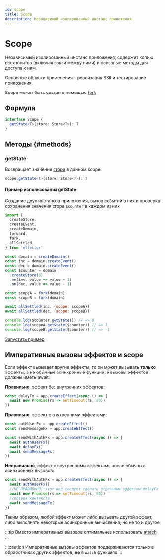 ```yaml
---
id: scope
title: Scope
description: Независимый изолированный инстанс приложения
---
```


# Scope

Независимый изолированный инстанс приложения, содержит копию всех юнитов (включая связи между ними) и основные методы для доступа к ним.

Основные области применения - реализация SSR и тестирование приложения.

Scope может быть создан с помощью [fork](./fork.md)

## Формула

```ts
interface Scope {
  getState<T>(store: Store<T>): T
}
```

## Методы {#methods}

### getState

Возвращает значение [стора](./Store.md) в данном scope

```ts
scope.getState<T>(store: Store<T>): T
```

#### Пример использования getState

Создание двух инстансов приложения, вызов событий в них и проверка сохранения значения стора `$counter` в каждом из них

```js
import {
  createStore,
  createEvent,
  createDomain,
  forward,
  fork,
  allSettled,
} from 'effector'

const domain = createDomain()
const inc = domain.createEvent()
const dec = domain.createEvent()
const $counter = domain
  .createStore(0)
  .on(inc, value => value + 1)
  .on(dec, value => value - 1)

const scopeA = fork(domain)
const scopeB = fork(domain)

await allSettled(inc, {scope: scopeA})
await allSettled(dec, {scope: scopeB})

console.log($counter.getState()) // => 0
console.log(scopeA.getState($counter)) // => 1
console.log(scopeB.getState($counter)) // => -1
```

[Запустить пример](https://share.effector.dev/0grlV3bA)

## Императивные вызовы эффектов и scope

Если эффект вызывает другие эффекты, то он может вызывать **только** эффекты, а не обычные асинхронные функции, и вызовы эффектов должны иметь await:

**Правильно**, эффект без внутренних эффектов:

```js
const delayFx = app.createEffect(async () => {
  await new Promise(rs => setTimeout(rs, 80))
})
```

**Правильно**, эффект с внутренними эффектами:

```js
const authUserFx = app.createEffect()
const sendMessageFx = app.createEffect()

const sendWithAuthFx = app.createEffect(async () => {
  await authUserFx()
  await delayFx()
  await sendMessageFx()
})
```

**Неправильно**, эффект с внутренними эффектами после обычных асинхронных вызовов:

```js
const sendWithAuthFx = app.createEffect(async () => {
  await authUserFx()
  //НЕ ПРАВИЛЬНО! этот код следует сделать отдельным эффектом delayFx
  await new Promise(rs => setTimeout(rs, 80))
  //потеря контекста
  await sendMessageFx()
})
```

Таким образом, любой эффект может либо вызывать другой эффект, либо выполнять некоторые асинхронные вычисления, но не то и другое

:::tip
Вместо императивных вызовов оптимальнее использовать [attach](./attach.md)
:::

:::caution
Императивные вызовы эффектов поддерживаются только в обработчиках других эффектов, **не** в `watch` функциях
:::
